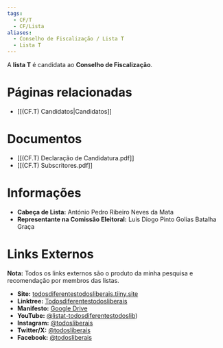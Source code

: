 ```yaml
---
tags:
  - CF/T
  - CF/Lista
aliases:
  - Conselho de Fiscalização / Lista T
  - Lista T
---
```

A **lista T** é candidata ao **Conselho de Fiscalização**.

# Páginas relacionadas

- [[(CF.T) Candidatos|Candidatos]]

# Documentos

- [[(CF.T) Declaração de Candidatura.pdf]]
- [[(CF.T) Subscritores.pdf]]

# Informações

- **Cabeça de Lista:** António Pedro Ribeiro Neves da Mata
- **Representante na Comissão Eleitoral:**  Luis Diogo Pinto Golias Batalha Graça

# Links Externos

**Nota:** Todos os links externos são o produto da minha pesquisa e recomendação por membros das listas.

- **Site:** [todosdiferentestodosliberais.tiiny.site](https://todosdiferentestodosliberais.tiiny.site)
- **Linktree:** [Todosdiferentestodosliberais](https://linktr.ee/Todosdiferentestodosliberais)
- **Manifesto:** [Google Drive](https://drive.google.com/file/d/1Gsf2GwLgRybYxiOb_B5UclbGDFLGb4ZE/view)
- **YouTube:** [@listat-todosdiferentestodoslib](https://www.youtube.com/@listat-todosdiferentestodoslib/featured))
- **Instagram:** [@todosliberais](https://www.instagram.com/todosliberais)
- **Twitter/X:** [@todosliberais](https://x.com/todosliberais)
- **Facebook:** [@todosliberais](https://www.facebook.com/todosliberais/)
